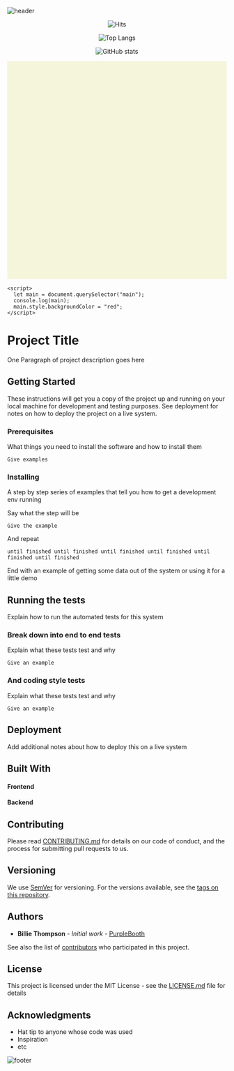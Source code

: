 ![header](https://capsule-render.vercel.app/api?type=cylinder&height=190&color=3aaaaa&text=sendjin5&reversal=false&textBg=false&fontColor=eeeeee&fontSize=100&fontAlign=50&animation=fadeIn&rotate=-3&fontAlignY=55&strokeWidth=0&descSize=30)

<div style="text-align: center;">
       
![Hits](https://hits.seeyoufarm.com/api/count/incr/badge.svg?url=https%3A%2F%2Fgithub.com%2Fsendjin5&count_bg=%231AAAAA&title_bg=%231AAAAA&icon=discover.svg&icon_color=%23FFFFFF&title=Today&edge_flat=false)

![Top Langs](https://github-readme-stats.vercel.app/api/top-langs/?username=sendjin5&layout=compact)
  

![GitHub stats](https://github-readme-stats.vercel.app/api?username=sendjin5&show_icons=true&theme=shadow_blue)       

     

</div>
<!DOCTYPE html>
<html lang="ko">
  <head>
    <meta charset="UTF-8" />
    <meta name="viewport" content="width=device-width, initial-scale=1.0" />
    <link rel="stylesheet" href="/css/style.css" />
    <title>Github.Io</title>
    <style>
      main {
        background-color: beige;
        width: 100%;
        height: 500px;
      }
    </style>
  </head>
  <body>
    <main></main>
    
    <script>
      let main = document.querySelector("main");
      console.log(main);
      main.style.backgroundColor = "red";
    </script>
  </body>
</html>


  

<!-- <table>
<tr>
    <th>내용</th>
</tr>
</table> -->


# Project Title

One Paragraph of project description goes here 

## Getting Started

These instructions will get you a copy of the project up and running on your local machine for development and testing purposes. See deployment for notes on how to deploy the project on a live system.

### Prerequisites

What things you need to install the software and how to install them

```
Give examples
```


### Installing

A step by step series of examples that tell you how to get a development env running

Say what the step will be

```
Give the example
```

And repeat

`
until finished
until finished
until finished
until finished
until finished
until finished
`

End with an example of getting some data out of the system or using it for a little demo

## Running the tests

Explain how to run the automated tests for this system

### Break down into end to end tests

Explain what these tests test and why

```
Give an example
```

### And coding style tests

Explain what these tests test and why

```
Give an example
```

## Deployment

Add additional notes about how to deploy this on a live system

## Built With
#### Frontend
<div>
<!-- <img alt="RED" src ="https://img.shields.io/badge/REACT-61DAFB.svg?&style=for-the-badge&logo=React&logoColor=white"/>
<img alt="RED" src ="https://img.shields.io/badge/TYPESCRIPT-3178C6.svg?&style=for-the-badge&logo=TypeScript&logoColor=white"/>
<img alt="RED" src ="https://img.shields.io/badge/JAVASCRIPT-F7DF1E.svg?&style=for-the-badge&logo=JavaScript&logoColor=white"/>
<img alt="RED" src ="https://img.shields.io/badge/HTML5-E34F26.svg?&style=for-the-badge&logo=CSS3&logoColor=white"/>
<img alt="RED" src ="https://img.shields.io/badge/CSS3-1572B6.svg?&style=for-the-badge&logo=HTML5&logoColor=white"/>
<img src="https://img.shields.io/badge/node.js-%23339933.svg?&style=for-the-badge&logo=node.js&logoColor=white" /> -->
</div>

#### Backend
<div>
<!-- <img alt="RED" src ="https://img.shields.io/badge/JAVA-004027.svg?&style=for-the-badge&logo=Jameson&logoColor=white"/>
<img alt="RED" src ="https://img.shields.io/badge/SPRING-6DB33F.svg?&style=for-the-badge&logo=Spring&logoColor=white"/>
<img alt="RED" src ="https://img.shields.io/badge/SPRING BOOT-6DB33F.svg?&style=for-the-badge&logo=SpringBoot&logoColor=white"/>
<img alt="RED" src ="https://img.shields.io/badge/SPRING Cloud-6DB33F.svg?&style=for-the-badge&logo=SpringBoot&logoColor=white"/>
<img alt="RED" src ="https://img.shields.io/badge/Redis-6DB33F.svg?&style=for-the-badge&logo=Redis&logoColor=white"/>
<img alt="RED" src ="https://img.shields.io/badge/Python-blue.svg?&style=for-the-badge&logo=Python&logoColor=white"/>
<img alt="RED" src ="https://img.shields.io/badge/Django-092E20.svg?&style=for-the-badge&logo=Django&logoColor=white"/>
<img alt="RED" src ="https://img.shields.io/badge/MySQL-4479A1.svg?&style=for-the-badge&logo=MYSQL&logoColor=white"/>
<img alt="RED" src ="https://img.shields.io/badge/MariaDB-003545.svg?&style=for-the-badge&logo=MariaDB&logoColor=white"/> -->

## Contributing

Please read [CONTRIBUTING.md](https://gist.github.com/PurpleBooth/b24679402957c63ec426) for details on our code of conduct, and the process for submitting pull requests to us.

## Versioning

We use [SemVer](http://semver.org/) for versioning. For the versions available, see the [tags on this repository](https://github.com/your/project/tags). 

## Authors

* **Billie Thompson** - *Initial work* - [PurpleBooth](https://github.com/PurpleBooth)

See also the list of [contributors](https://github.com/your/project/contributors) who participated in this project.

## License

This project is licensed under the MIT License - see the [LICENSE.md](LICENSE.md) file for details

## Acknowledgments

* Hat tip to anyone whose code was used
* Inspiration
* etc
  
![footer](https://capsule-render.vercel.app/api?type=waving&height=150&color=3aaaaa&reversal=false&textBg=false&fontSize=100&fontAlign=50&animation=fadeIn&rotate=-3&fontAlignY=55&strokeWidth=0&descSize=30&section=footer)
